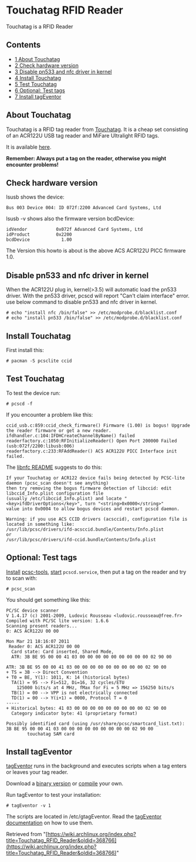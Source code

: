 # Touchatag RFID Reader

Touchatag is a RFID Reader

## Contents

*   [1 About Touchatag](#About_Touchatag)
*   [2 Check hardware version](#Check_hardware_version)
*   [3 Disable pn533 and nfc driver in kernel](#Disable_pn533_and_nfc_driver_in_kernel)
*   [4 Install Touchatag](#Install_Touchatag)
*   [5 Test Touchatag](#Test_Touchatag)
*   [6 Optional: Test tags](#Optional:_Test_tags)
*   [7 Install tagEventor](#Install_tagEventor)

## About Touchatag

Touchatag is a RFID tag reader from [Touchatag](http://www.touchatag.com/). It is a cheap set consisting of an ACR122U USB tag reader and MiFare Ultralight RFID tags.

It is available [here](http://www.getdigital.de/products/Touchatag/lng/en).

**Remember: Always put a tag on the reader, otherwise you might encounter problems!**

## Check hardware version

lsusb shows the device:

```
Bus 003 Device 004: ID 072f:2200 Advanced Card Systems, Ltd 

```

lsusb -v shows also the firmware version bcdDevice:

```
idVendor           0x072f Advanced Card Systems, Ltd
idProduct          0x2200 
bcdDevice            1.00

```

The Version this howto is about is the above ACS ACR122U PICC firmware 1.0.

## Disable pn533 and nfc driver in kernel

When the ACR122U plug in, kernel(>3.5) will automatic load the pn533 driver. With the pn533 driver, pcscd will report "Can't claim interface" error. use below command to disable pn533 and nfc driver in kernel.

```
# echo "install nfc /bin/false" >> /etc/modprobe.d/blacklist.conf
# echo "install pn533 /bin/false" >> /etc/modprobe.d/blacklist.conf

```

## Install Touchatag

First install this:

```
# pacman -S pcsclite ccid

```

## Test Touchatag

To test the device run:

```
# pcscd -f

```

If you encounter a problem like this:

```
ccid_usb.c:859:ccid_check_firmware() Firmware (1.00) is bogus! Upgrade the reader firmware or get a new reader.
ifdhandler.c:104:IFDHCreateChannelByName() failed
readerfactory.c:1050:RFInitializeReader() Open Port 200000 Failed (usb:072f/2200:libusb:006)
readerfactory.c:233:RFAddReader() ACS ACR122U PICC Interface init failed.

```

The [libnfc README](http://libnfc.googlecode.com/git/README) suggests to do this:

```
If your Touchatag or ACR122 device fails being detected by PCSC-lite daemon (pcsc_scan doesn't see anything) 
then try removing the bogus firmware detection of libccid: edit libccid_Info.plist configuration file 
(usually /etc/libccid_Info.plist) and locate "<key>ifdDriverOptions</key>", turn "<string>0x0000</string>" 
value into 0x0004 to allow bogus devices and restart pcscd daemon.

Warning: if you use ACS CCID drivers (acsccid), configuration file is located in something like: 
/usr/lib/pcsc/drivers/ifd-acsccid.bundle/Contents/Info.plist
or
/usr/lib/pcsc/drivers/ifd-ccid.bundle/Contents/Info.plist

```

## Optional: Test tags

[Install](/index.php/Install "Install") [pcsc-tools](https://www.archlinux.org/packages/?name=pcsc-tools), [start](/index.php/Start "Start") `pcscd.service`, then put a tag on the reader and try to scan with:

```
# pcsc_scan

```

You should get something like this:

```
PC/SC device scanner
V 1.4.17 (c) 2001-2009, Ludovic Rousseau <ludovic.rousseau@free.fr>
Compiled with PC/SC lite version: 1.6.6
Scanning present readers...
0: ACS ACR122U 00 00

Mon Mar 21 18:16:07 2011
 Reader 0: ACS ACR122U 00 00
  Card state: Card inserted, Shared Mode, 
  ATR: 3B BE 95 00 00 41 03 00 00 00 00 00 00 00 00 00 02 90 00 

ATR: 3B BE 95 00 00 41 03 00 00 00 00 00 00 00 00 00 02 90 00
+ TS = 3B --> Direct Convention
+ T0 = BE, Y(1): 1011, K: 14 (historical bytes)
  TA(1) = 95 --> Fi=512, Di=16, 32 cycles/ETU
    125000 bits/s at 4 MHz, fMax for Fi = 5 MHz => 156250 bits/s                                                                
  TB(1) = 00 --> VPP is not electrically connected
  TD(1) = 00 --> Y(i+1) = 0000, Protocol T = 0 
-----
+ Historical bytes: 41 03 00 00 00 00 00 00 00 00 00 02 90 00
  Category indicator byte: 41 (proprietary format) 

Possibly identified card (using /usr/share/pcsc/smartcard_list.txt):
3B BE 95 00 00 41 03 00 00 00 00 00 00 00 00 00 02 90 00
        touchatag SAM card

```

## Install tagEventor

[tagEventor](http://code.google.com/p/tageventor/) runs in the background and executes scripts when a tag enters or leaves your tag reader.

Download a [binary version](http://code.google.com/p/tageventor/downloads/list) or [compile](http://code.google.com/p/tageventor/source/checkout) your own.

Run tagEventor to test your installation:

```
# tagEventor -v 1

```

The scripts are located in /etc/gtagEventor. Read the [tagEventor documentation](http://code.google.com/p/tageventor/) on how to use them.

Retrieved from "[https://wiki.archlinux.org/index.php?title=Touchatag_RFID_Reader&oldid=368766](https://wiki.archlinux.org/index.php?title=Touchatag_RFID_Reader&oldid=368766)"